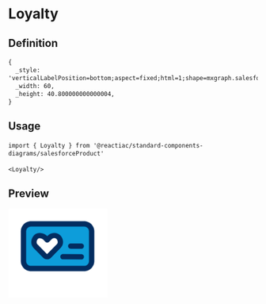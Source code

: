 # Loyalty

## Definition

```
{
  _style: 'verticalLabelPosition=bottom;aspect=fixed;html=1;shape=mxgraph.salesforce.loyalty;',
  _width: 60,
  _height: 40.800000000000004,
}
```

## Usage

```
import { Loyalty } from '@reactiac/standard-components-diagrams/salesforceProduct'

<Loyalty/>
```

## Preview

<img src="./loyalty.png" width="200"/>
